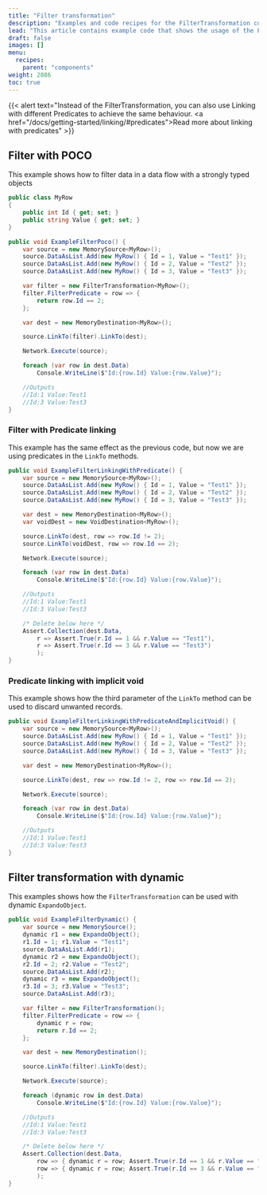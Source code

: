 ```yaml
---
title: "Filter transformation"
description: "Examples and code recipes for the FilterTransformation component."
lead: "This article contains example code that shows the usage of the FilterTransformation component."
draft: false
images: []
menu:
  recipes:
    parent: "components"
weight: 2086
toc: true
---
```



{{< alert text="Instead of the FilterTransformation, you can also use Linking with different Predicates to achieve the same behaviour. <a href=\"/docs/getting-started/linking/#predicates\">Read more about linking with predicates</a>" >}}


## Filter with POCO

This example shows how to filter data in a data flow with a strongly typed objects


```C#
public class MyRow
{
    public int Id { get; set; }
    public string Value { get; set; }
}

public void ExampleFilterPoco() {
    var source = new MemorySource<MyRow>();
    source.DataAsList.Add(new MyRow() { Id = 1, Value = "Test1" });
    source.DataAsList.Add(new MyRow() { Id = 2, Value = "Test2" });
    source.DataAsList.Add(new MyRow() { Id = 3, Value = "Test3" });

    var filter = new FilterTransformation<MyRow>();
    filter.FilterPredicate = row => {
        return row.Id == 2;
    };

    var dest = new MemoryDestination<MyRow>();

    source.LinkTo(filter).LinkTo(dest);

    Network.Execute(source);

    foreach (var row in dest.Data)
        Console.WriteLine($"Id:{row.Id} Value:{row.Value}");

    //Outputs
    //Id:1 Value:Test1
    //Id:3 Value:Test3
}
```

### Filter with Predicate linking

This example has the same effect as the previous code, but now we are using predicates in the `LinkTo` methods.

```C#
public void ExampleFilterLinkingWithPredicate() {
    var source = new MemorySource<MyRow>();
    source.DataAsList.Add(new MyRow() { Id = 1, Value = "Test1" });
    source.DataAsList.Add(new MyRow() { Id = 2, Value = "Test2" });
    source.DataAsList.Add(new MyRow() { Id = 3, Value = "Test3" });

    var dest = new MemoryDestination<MyRow>();
    var voidDest = new VoidDestination<MyRow>();

    source.LinkTo(dest, row => row.Id != 2);
    source.LinkTo(voidDest, row => row.Id == 2);

    Network.Execute(source);

    foreach (var row in dest.Data)
        Console.WriteLine($"Id:{row.Id} Value:{row.Value}");

    //Outputs
    //Id:1 Value:Test1
    //Id:3 Value:Test3

    /* Delete below here */
    Assert.Collection(dest.Data,
        r => Assert.True(r.Id == 1 && r.Value == "Test1"),
        r => Assert.True(r.Id == 3 && r.Value == "Test3")
        );
}
```

### Predicate linking with implicit void

This example shows how the third parameter of the `LinkTo` method can be used to discard unwanted records. 

```C#
public void ExampleFilterLinkingWithPredicateAndImplicitVoid() {
    var source = new MemorySource<MyRow>();
    source.DataAsList.Add(new MyRow() { Id = 1, Value = "Test1" });
    source.DataAsList.Add(new MyRow() { Id = 2, Value = "Test2" });
    source.DataAsList.Add(new MyRow() { Id = 3, Value = "Test3" });

    var dest = new MemoryDestination<MyRow>();

    source.LinkTo(dest, row => row.Id != 2, row => row.Id == 2);

    Network.Execute(source);

    foreach (var row in dest.Data)
        Console.WriteLine($"Id:{row.Id} Value:{row.Value}");

    //Outputs
    //Id:1 Value:Test1
    //Id:3 Value:Test3
}
```

## Filter transformation with dynamic

This examples shows how the `FilterTransformation` can be used with dynamic `ExpandoObject`.

```C#
public void ExampleFilterDynamic() {
    var source = new MemorySource();
    dynamic r1 = new ExpandoObject();
    r1.Id = 1; r1.Value = "Test1";
    source.DataAsList.Add(r1);
    dynamic r2 = new ExpandoObject();
    r2.Id = 2; r2.Value = "Test2";
    source.DataAsList.Add(r2);
    dynamic r3 = new ExpandoObject();
    r3.Id = 3; r3.Value = "Test3";
    source.DataAsList.Add(r3);

    var filter = new FilterTransformation();
    filter.FilterPredicate = row => {
        dynamic r = row;
        return r.Id == 2;
    };

    var dest = new MemoryDestination();

    source.LinkTo(filter).LinkTo(dest);

    Network.Execute(source);

    foreach (dynamic row in dest.Data)
        Console.WriteLine($"Id:{row.Id} Value:{row.Value}");

    //Outputs
    //Id:1 Value:Test1
    //Id:3 Value:Test3

    /* Delete below here */
    Assert.Collection(dest.Data,
        row => { dynamic r = row; Assert.True(r.Id == 1 && r.Value == "Test1"); },
        row => { dynamic r = row; Assert.True(r.Id == 3 && r.Value == "Test3"); }
        );
}
```